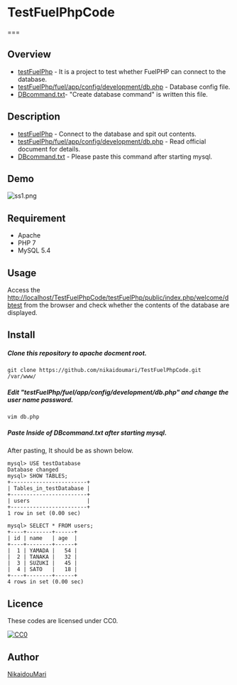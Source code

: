 # TestFuelPhpCode
===

## Overview
- [testFuelPhp](https://github.com/nikaidoumari/TestFuelPhpCode/blob/master/testFuelPhp) - It is a project to test whether FuelPHP can connect to the database.
- [testFuelPhp/fuel/app/config/development/db.php](https://github.com/nikaidoumari/TestFuelPhpCode/blob/master/testFuelPhp/fuel/app/config/development/db.php) - Database config file.
- [DBcommand.txt](https://github.com/nikaidoumari/TestFuelPhpCode/blob/master/DBcommand.txt)- "Create database command" is written this file.

## Description
- [testFuelPhp](https://github.com/nikaidoumari/TestFuelPhpCode/blob/master/testFuelPhp) - Connect to the database and spit out contents.
- [testFuelPhp/fuel/app/config/development/db.php](https://github.com/nikaidoumari/TestFuelPhpCode/blob/master/testFuelPhp/fuel/app/config/development/db.php) - Read official document for details.
- [DBcommand.txt](https://github.com/nikaidoumari/TestFuelPhpCode/blob/master/DBcommand.txt) - Please paste this command after starting mysql.

## Demo
![ss1.png](https://raw.githubusercontent.com/nikaidoumari/TestFuelPhpCode/master/img/ss1.png)

## Requirement
- Apache
- PHP 7
- MySQL 5.4

## Usage
Access the [http://localhost/TestFuelPhpCode/testFuelPhp/public/index.php/welcome/dbtest](http://localhost/TestFuelPhpCode/testFuelPhp/public/index.php/welcome/dbtest) from the browser and check whether the contents of the database are displayed.

## Install
##### Clone this repository to apache docment root.
`git clone https://github.com/nikaidoumari/TestFuelPhpCode.git /var/www/`
##### Edit "testFuelPhp/fuel/app/config/development/db.php" and change the user name password.
`vim db.php`
##### Paste Inside of DBcommand.txt after starting mysql.
After pasting, It should be as shown below.
```
mysql> USE testDatabase
Database changed
mysql> SHOW TABLES;
+------------------------+
| Tables_in_testDatabase |
+------------------------+
| users                  |
+------------------------+
1 row in set (0.00 sec)

mysql> SELECT * FROM users;
+----+--------+------+
| id | name   | age  |
+----+--------+------+
|  1 | YAMADA |   54 |
|  2 | TANAKA |   32 |
|  3 | SUZUKI |   45 |
|  4 | SATO   |   18 |
+----+--------+------+
4 rows in set (0.00 sec)
```

## Licence

These codes are licensed under CC0.

[![CC0](http://i.creativecommons.org/p/zero/1.0/88x31.png "CC0")](http://creativecommons.org/publicdomain/zero/1.0/deed.ja)

## Author

[NikaidouMari](https://github.com/nikaidoumari)
